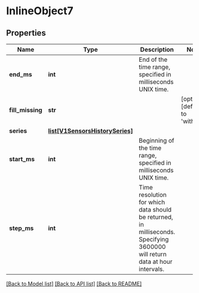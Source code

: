 # InlineObject7

## Properties
Name | Type | Description | Notes
------------ | ------------- | ------------- | -------------
**end_ms** | **int** | End of the time range, specified in milliseconds UNIX time. | 
**fill_missing** | **str** |  | [optional] [default to 'withNull']
**series** | [**list[V1SensorsHistorySeries]**](V1SensorsHistorySeries.md) |  | 
**start_ms** | **int** | Beginning of the time range, specified in milliseconds UNIX time. | 
**step_ms** | **int** | Time resolution for which data should be returned, in milliseconds. Specifying 3600000 will return data at hour intervals. | 

[[Back to Model list]](../README.md#documentation-for-models) [[Back to API list]](../README.md#documentation-for-api-endpoints) [[Back to README]](../README.md)


